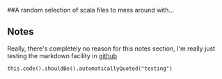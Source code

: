 ##A random selection of scala files to mess around with...

## Notes

Really, there's completely no reason for this notes section, I'm really just testing the markdown facility in [github](https://github.com/mdodsworth/programming-scala)
    
    this.code().shouldBe().automaticallyQuoted("testing")


